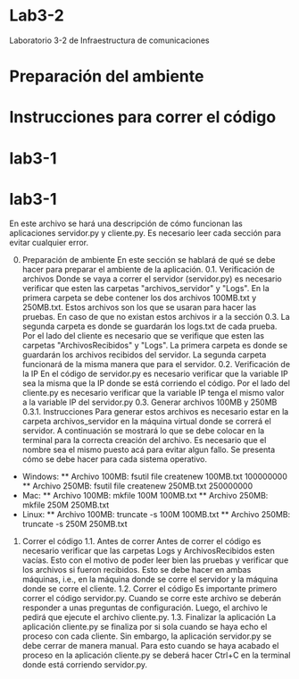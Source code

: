 # Lab3-2
Laboratorio 3-2 de Infraestructura de comunicaciones
# Preparación del ambiente
# Instrucciones para correr el código
# lab3-1
# lab3-1
En este archivo se hará una descripción de cómo funcionan las aplicaciones servidor.py y cliente.py. Es necesario leer cada sección para evitar cualquier error.

0. Preparación de ambiente
En este sección se hablará de qué se debe hacer para preparar el ambiente de la aplicación. 
0.1. Verificación de archivos
Donde se vaya a correr el servidor (servidor.py) es necesario verificar que esten las carpetas "archivos_servidor" y "Logs". En la primera carpeta se debe contener los dos archivos 100MB.txt y 250MB.txt. Estos archivos son los que se usaran para hacer las pruebas. En caso de que no existan estos archivos ir a la sección 0.3. La segunda carpeta es donde se guardarán los logs.txt de cada prueba. Por el lado del cliente es necesario que se verifique que esten las carpetas "ArchivosRecibidos" y "Logs". La primera carpeta es donde se guardarán los archivos recibidos del servidor. La segunda  carpeta funcionará de la misma manera que para el servidor.
0.2. Verificación de la IP
En el código de servidor.py es necesario verificar que la variable IP sea la misma que la IP donde se está corriendo el código. Por el lado del cliente.py es necesario verificar que la variable IP tenga el mismo valor a la variable IP del servidor.py
0.3. Generar archivos 100MB y 250MB
0.3.1. Instrucciones 
Para generar estos archivos es necesario estar en la carpeta archivos_servidor en la máquina virtual donde se correrá el servidor. A continuación se mostrará lo que se debe colocar en la terminal para la correcta creación del archivo. Es necesario que el nombre sea el mismo puesto acá para evitar algun fallo. Se presenta cómo se debe hacer para cada sistema operativo.
* Windows: 
  ** Archivo 100MB: fsutil file createnew 100MB.txt 100000000
  ** Archivo 250MB: fsutil file createnew 250MB.txt 250000000
* Mac:
  ** Archivo 100MB: mkfile 100M 100MB.txt
  ** Archivo 250MB: mkfile 250M 250MB.txt
* Linux:
  ** Archivo 100MB: truncate -s 100M 100MB.txt
  ** Archivo 250MB: truncate -s 250M 250MB.txt

1. Correr el código
1.1. Antes de correr
Antes de correr el código es necesario verificar que las carpetas Logs y ArchivosRecibidos esten vacías. Esto con el motivo de poder leer bien las pruebas y verificar que los archivos si fueron recibidos. Esto se debe hacer en ambas máquinas, i.e., en la máquina donde se corre el servidor y la máquina donde se corre el cliente. 
1.2. Correr el código
Es importante primero correr el código servidor.py. Cuando se corre este archivo se deberán responder a unas preguntas de configuración. Luego, el archivo le pedirá que ejecute el archivo cliente.py.
1.3. Finalizar la aplicación
La aplicación cliente.py se finaliza por si sola cuando se haya echo el proceso con cada cliente. Sin embargo, la aplicación servidor.py se debe cerrar de manera manual. Para esto cuando se haya acabado el proceso en la aplicación cliente.py se deberá hacer Ctrl+C en la terminal donde está corriendo servidor.py.

